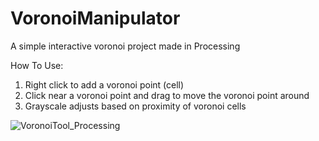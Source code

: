 # VoronoiManipulator
A simple interactive voronoi project made in Processing

How To Use:

1. Right click to add a voronoi point (cell)
2. Click near a voronoi point and drag to move the voronoi point around
3. Grayscale adjusts based on proximity of voronoi cells

![VoronoiTool_Processing](https://user-images.githubusercontent.com/9288781/75205711-5afc9600-5729-11ea-922b-09f75cf145b2.png)
